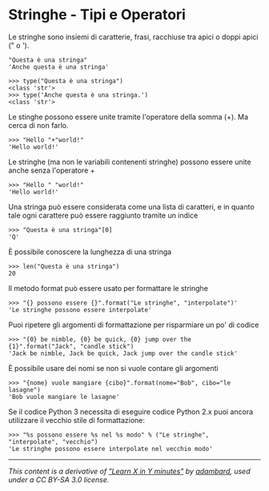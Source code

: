 # Stringhe - Tipi e Operatori 

Le stringhe sono insiemi di caratterie, frasi, racchiuse tra apici o doppi apici (" o ').

    "Questa è una stringa"
    'Anche questa è una stringa'

    >>> type("Questa è una stringa")
    <class 'str'>
    >>> type('Anche questa è una stringa.')
    <class 'str'>

Le stinghe possono essere unite tramite l'operatore della somma (+). Ma cerca di non farlo.

    >>> "Hello "+"world!"                                
    'Hello world!'

Le stringhe (ma non le variabili contenenti stringhe) possono essere unite anche senza l'operatore +

    >>> "Hello " "world!"                                  
    'Hello world!'

 Una stringa può essere considerata come una lista di caratteri, e in quanto tale ogni carattere può essere raggiunto tramite un indice

    >>> "Questa è una stringa"[0]                          
    'Q'


È possibile conoscere la lunghezza di una stringa

    >>> len("Questa è una stringa")
    20

Il metodo format può essere usato per formattare le stringhe

    >>> "{} possono essere {}".format("Le stringhe", "interpolate")' 
    'Le stringhe possono essere interpolate'

Puoi ripetere gli argomenti di formattazione per risparmiare un po' di codice

    >>> "{0} be nimble, {0} be quick, {0} jump over the {1}".format("Jack", "candle stick")
    'Jack be nimble, Jack be quick, Jack jump over the candle stick'

È possibile usare dei nomi se non si vuole contare gli argomenti

    >>> "{nome} vuole mangiare {cibo}".format(nome="Bob", cibo="le lasagne") 
    'Bob vuole mangiare le lasagne'

Se il codice Python 3 necessita di eseguire codice Python 2.x puoi ancora utilizzare il vecchio stile di formattazione:

    >>> "%s possono essere %s nel %s modo" % ("Le stringhe", "interpolate", "vecchio") 
    'Le stringhe possono essere interpolate nel vecchio modo'



---

_This content is a derivative of ["Learn X in Y minutes"](https://github.com/adambard/learnxinyminutes-docs) by [adambard](https://github.com/adambard), used under a CC BY-SA 3.0 license._
